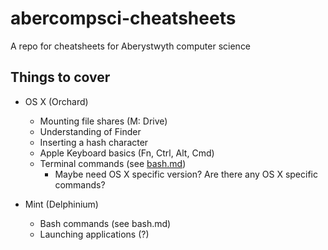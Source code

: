 abercompsci-cheatsheets
=======================

A repo for cheatsheets for Aberystwyth computer science


Things to cover
---------------

* OS X (Orchard)
  - Mounting file shares (M: Drive)
  - Understanding of Finder
  - Inserting a hash character
  - Apple Keyboard basics (Fn, Ctrl, Alt, Cmd)
  - Terminal commands (see [bash.md](bash.md))
    * Maybe need OS X specific version? Are there any OS X specific commands?

* Mint (Delphinium)
  - Bash commands (see bash.md)
  - Launching applications (?)
